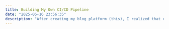 ```yaml
---
title: Building My Own CI/CD Pipeline
date: "2025-06-16 23:56:35"
description: "After creating my blog platform (this), I realized that updating it involved too many manual steps (basically slavery): I had push the my source code to Git, build the Gatsby project locally, log into my hosting service, and manually copy the updated build files into the document root of my site. All of that, just to publish a blog post. I clearly needed a better workflow (or else I'll get too lazy). Could this whole process be automated into a single step? Yes, and thats what exactly what CI/CD is for.."
---
```


# 